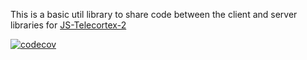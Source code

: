 This is a basic util library to share code between the client and server libraries for [JS-Telecortex-2](https://github.com/Laserphile/JS-Telecortex-2)

[![codecov](https://codecov.io/gh/Laserphile/JS-Telecortex-2-Util/branch/master/graph/badge.svg)](https://codecov.io/gh/Laserphile/JS-Telecortex-2-Util)
